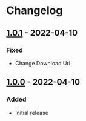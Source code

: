 # Changelog

## [1.0.1] - 2022-04-10

### Fixed

- Change Download Url

## [1.0.0] - 2022-04-10

### Added

- Initial release


[1.0.0]: https://github.com/ilpanda/rabbit/releases/tag/1.0.0
[1.0.1]: https://github.com/ilpanda/rabbit/releases/tag/1.0.1
